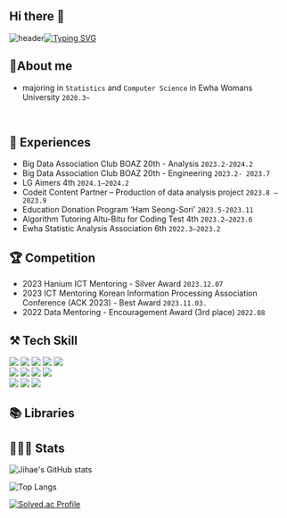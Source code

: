 ## Hi there 👋

![header](https://capsule-render.vercel.app/api?type=waving&color=6994CDEE&text=&animation=twinkling&height=80)[![Typing SVG](https://readme-typing-svg.demolab.com?font=Alkatra&weight=500&size=50&duration=3500&pause=3&color=6994CDEE&center=true&vCenter=false&multiline=true&repeat=true&width=1000&height=100&lines=Welcome+to+Jihae's+GitHub)](https://git.io/typing-svg)

## 🔎About me
- majoring in `Statistics` and `Computer Science` in Ewha Womans University `2020.3~`
<br>

## 💫 Experiences
- Big Data Association Club BOAZ 20th - Analysis `2023.2-2024.2`
- Big Data Association Club BOAZ 20th - Engineering `2023.2- 2023.7`
- LG Aimers 4th `2024.1–2024.2`
- Codeit Content Partner – Production of data analysis project `2023.8 – 2023.9`
- Education Donation Program ‘Ham Seong-Sori’ `2023.5-2023.11`
- Algorithm Tutoring Altu-Bitu for Coding Test 4th `2023.2–2023.6`
- Ewha Statistic Analysis Association 6th `2022.3–2023.2`


## 🏆 Competition
- 2023 Hanium ICT Mentoring - Silver Award `2023.12.07`
- 2023 ICT Mentoring Korean Information Processing Association Conference (ACK 2023) - Best Award `2023.11.03.`
- 2022 Data Mentoring - Encouragement Award (3rd place) `2022.08`


## ⚒️ Tech Skill
<div>
  <img src="https://img.shields.io/badge/python-3776AB?style=flat-square&logo=python&logoColor=white" />
  <img src="https://camo.githubusercontent.com/3acadaf5a91db3ba62ecec43442fa48846887424125ad1f054a52509148fdc92/68747470733a2f2f696d672e736869656c64732e696f2f62616467652f522d3237364443332e7376673f267374796c653d666c61742d737175617265266c6f676f3d52266c6f676f436f6c6f723d7768697465" />
  <img src="https://camo.githubusercontent.com/e30246046db4f0638b10cae856169860bf56fc220992070eafdccef804686add/68747470733a2f2f696d672e736869656c64732e696f2f62616467652f432d4138423943432e7376673f267374796c653d666c61742d737175617265266c6f676f3d43266c6f676f436f6c6f723d7768697465" />
  <img src="https://camo.githubusercontent.com/7b2697eaf5aef4fe47fecd7e8e321e70e4adc2827247acc811e1eef22e20521b/68747470733a2f2f696d672e736869656c64732e696f2f62616467652f432b2b2d3030353939432e7376673f267374796c653d666c61742d737175617265266c6f676f3d432b2b266c6f676f436f6c6f723d7768697465" />
  <img src="https://camo.githubusercontent.com/fb4ba960bfd6fe48ddd1891995113b82b2794c9eed4b83fd875762101c1120a3/68747470733a2f2f696d672e736869656c64732e696f2f62616467652f4a4156412d3030373339362e7376673f7374796c653d666c61742d737175617265266c6f676f3d6a617661266c6f676f436f6c6f723d7768697465" /><br>


  <img src="https://img.shields.io/badge/html5-E34F26?style=flat-square&logo=html&logoColor=white"> 
  <img src="https://img.shields.io/badge/css-1572B6?style=flat-square&logo=css3&logoColor=white"> 
  <img src="https://img.shields.io/badge/javascript-F7DF1E?style=flat-square&logo=javascript&logoColor=black"> 
  <img src="https://img.shields.io/badge/flask-000000?style=for-the-badge&logo=flask&logoColor=white"><br>


   <img src="https://img.shields.io/badge/mysql-4479A1?style=for-the-badge&logo=mysql&logoColor=white"> 
  <img src="https://img.shields.io/badge/firebase-FFCA28?style=for-the-badge&logo=firebase&logoColor=white">
  <img src="https://img.shields.io/badge/Amazon AWS-232F3E?style=for-the-badge&logo=amazon aws&logoColor=white">

</div>

## 📚 Libraries


## 👩🏻‍💻 Stats
![Jihae's GitHub stats](https://github-readme-stats.vercel.app/api?username=dahlia52&include_all_commits=true&count_private=true&show_icons=true&theme=radical)

![Top Langs](https://github-readme-stats.vercel.app/api/top-langs/?username=dahlia52&layout=compact)

[![Solved.ac Profile](http://mazassumnida.wtf/api/v2/generate_badge?boj=judy2001)](https://solved.ac/judy2001/)
